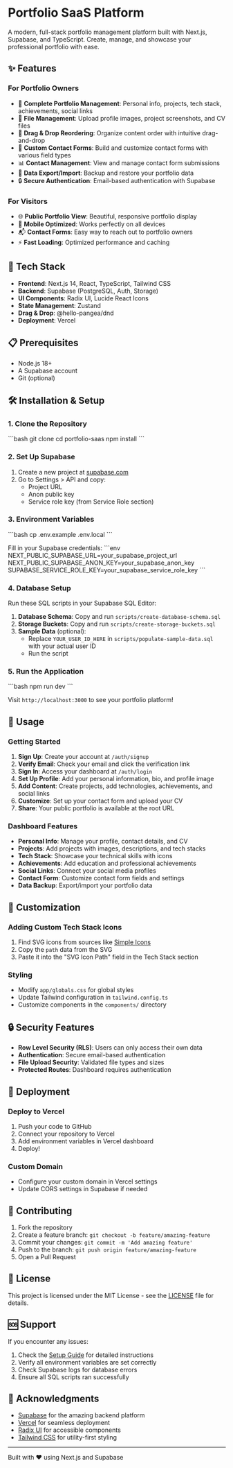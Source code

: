 # Portfolio SaaS Platform

A modern, full-stack portfolio management platform built with Next.js, Supabase, and TypeScript. Create, manage, and showcase your professional portfolio with ease.

## ✨ Features

### For Portfolio Owners
- 🎨 **Complete Portfolio Management**: Personal info, projects, tech stack, achievements, social links
- 📁 **File Management**: Upload profile images, project screenshots, and CV files
- 🎯 **Drag & Drop Reordering**: Organize content order with intuitive drag-and-drop
- 📝 **Custom Contact Forms**: Build and customize contact forms with various field types
- 📊 **Contact Management**: View and manage contact form submissions
- 💾 **Data Export/Import**: Backup and restore your portfolio data
- 🔒 **Secure Authentication**: Email-based authentication with Supabase

### For Visitors
- 🌐 **Public Portfolio View**: Beautiful, responsive portfolio display
- 📱 **Mobile Optimized**: Works perfectly on all devices
- 📬 **Contact Forms**: Easy way to reach out to portfolio owners
- ⚡ **Fast Loading**: Optimized performance and caching

## 🚀 Tech Stack

- **Frontend**: Next.js 14, React, TypeScript, Tailwind CSS
- **Backend**: Supabase (PostgreSQL, Auth, Storage)
- **UI Components**: Radix UI, Lucide React Icons
- **State Management**: Zustand
- **Drag & Drop**: @hello-pangea/dnd
- **Deployment**: Vercel

## 📋 Prerequisites

- Node.js 18+ 
- A Supabase account
- Git (optional)

## 🛠️ Installation & Setup

### 1. Clone the Repository
\`\`\`bash
git clone <your-repo-url>
cd portfolio-saas
npm install
\`\`\`

### 2. Set Up Supabase

1. Create a new project at [supabase.com](https://supabase.com)
2. Go to Settings > API and copy:
   - Project URL
   - Anon public key
   - Service role key (from Service Role section)

### 3. Environment Variables

\`\`\`bash
cp .env.example .env.local
\`\`\`

Fill in your Supabase credentials:
\`\`\`env
NEXT_PUBLIC_SUPABASE_URL=your_supabase_project_url
NEXT_PUBLIC_SUPABASE_ANON_KEY=your_supabase_anon_key
SUPABASE_SERVICE_ROLE_KEY=your_supabase_service_role_key
\`\`\`

### 4. Database Setup

Run these SQL scripts in your Supabase SQL Editor:

1. **Database Schema**: Copy and run `scripts/create-database-schema.sql`
2. **Storage Buckets**: Copy and run `scripts/create-storage-buckets.sql`
3. **Sample Data** (optional): 
   - Replace `YOUR_USER_ID_HERE` in `scripts/populate-sample-data.sql` with your actual user ID
   - Run the script

### 5. Run the Application

\`\`\`bash
npm run dev
\`\`\`

Visit `http://localhost:3000` to see your portfolio platform!

## 📖 Usage

### Getting Started
1. **Sign Up**: Create your account at `/auth/signup`
2. **Verify Email**: Check your email and click the verification link
3. **Sign In**: Access your dashboard at `/auth/login`
4. **Set Up Profile**: Add your personal information, bio, and profile image
5. **Add Content**: Create projects, add technologies, achievements, and social links
6. **Customize**: Set up your contact form and upload your CV
7. **Share**: Your public portfolio is available at the root URL

### Dashboard Features
- **Personal Info**: Manage your profile, contact details, and CV
- **Projects**: Add projects with images, descriptions, and tech stacks
- **Tech Stack**: Showcase your technical skills with icons
- **Achievements**: Add education and professional achievements
- **Social Links**: Connect your social media profiles
- **Contact Form**: Customize contact form fields and settings
- **Data Backup**: Export/import your portfolio data

## 🎨 Customization

### Adding Custom Tech Stack Icons
1. Find SVG icons from sources like [Simple Icons](https://simpleicons.org/)
2. Copy the `path` data from the SVG
3. Paste it into the "SVG Icon Path" field in the Tech Stack section

### Styling
- Modify `app/globals.css` for global styles
- Update Tailwind configuration in `tailwind.config.ts`
- Customize components in the `components/` directory

## 🔒 Security Features

- **Row Level Security (RLS)**: Users can only access their own data
- **Authentication**: Secure email-based authentication
- **File Upload Security**: Validated file types and sizes
- **Protected Routes**: Dashboard requires authentication

## 🚀 Deployment

### Deploy to Vercel
1. Push your code to GitHub
2. Connect your repository to Vercel
3. Add environment variables in Vercel dashboard
4. Deploy!

### Custom Domain
- Configure your custom domain in Vercel settings
- Update CORS settings in Supabase if needed

## 🤝 Contributing

1. Fork the repository
2. Create a feature branch: `git checkout -b feature/amazing-feature`
3. Commit your changes: `git commit -m 'Add amazing feature'`
4. Push to the branch: `git push origin feature/amazing-feature`
5. Open a Pull Request

## 📝 License

This project is licensed under the MIT License - see the [LICENSE](LICENSE) file for details.

## 🆘 Support

If you encounter any issues:

1. Check the [Setup Guide](SETUP_GUIDE.md) for detailed instructions
2. Verify all environment variables are set correctly
3. Check Supabase logs for database errors
4. Ensure all SQL scripts ran successfully

## 🙏 Acknowledgments

- [Supabase](https://supabase.com) for the amazing backend platform
- [Vercel](https://vercel.com) for seamless deployment
- [Radix UI](https://radix-ui.com) for accessible components
- [Tailwind CSS](https://tailwindcss.com) for utility-first styling

---

Built with ❤️ using Next.js and Supabase
